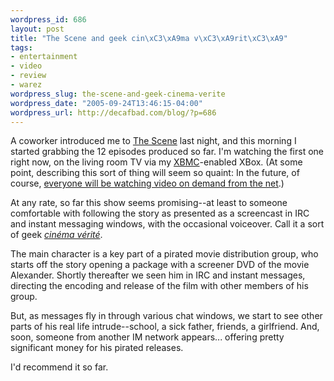 ```yaml
--- 
wordpress_id: 686
layout: post
title: "The Scene and geek cin\xC3\xA9ma v\xC3\xA9rit\xC3\xA9"
tags: 
- entertainment
- video
- review
- warez
wordpress_slug: the-scene-and-geek-cinema-verite
wordpress_date: "2005-09-24T13:46:15-04:00"
wordpress_url: http://decafbad.com/blog/?p=686
---
```

A coworker introduced me to [The Scene](http://www.welcometothescene.com/index.shtml) last night, and this morning I started grabbing the 12 episodes produced so far.  I'm watching the first one right now, on the living room TV via my [XBMC](http://www.xboxmediacenter.com/)-enabled XBox.  (At some point, describing this sort of thing will seem so quaint: In the future, of course, [everyone will be watching video on demand from the net](http://decafbad.com/blog/2005/03/03/tales-from-the-future-television).)

At any rate, so far this show seems promising--at least to someone comfortable with following the story as presented as a screencast in IRC and instant messaging windows, with the occasional voiceover.  Call it a sort of geek *[cinéma vérité](http://en.wikipedia.org/wiki/Cinema_verit%C3%A9)*.

The main character is a key part of a pirated movie distribution group, who starts off the story opening a package with a screener DVD of the movie Alexander.  Shortly thereafter we seen him in IRC and instant messages, directing the encoding and release of the film with other members of his group.  

But, as messages fly in through various chat windows, we start to see other parts of his real life intrude--school, a sick father, friends, a girlfriend.  And, soon, someone from another IM network appears... offering pretty significant money for his pirated releases.

I'd recommend it so far.
